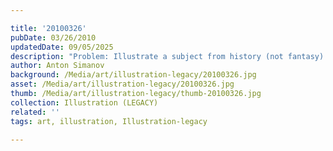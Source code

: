 ```yaml
---

title: '20100326'
pubDate: 03/26/2010
updatedDate: 09/05/2025
description: "Problem: Illustrate a subject from history (not fantasy) any time up until 1969. Include at least one male and one female figure in the illustration. The costume, uniform, or clothing of the figures should be accurate and distinctive of a time and place. Research and document your costume choices. Subject: Late 1930's, Zoot Suiters. Medium: Watercolor and brush & ink... some tech pen (my love) help, *shhh*. I know, I have problems up my nether regions with technique, buuuut, I enjoyed this, and will continue to hone my skills. :) Let me know what you think. :)"
author: Anton Simanov
background: /Media/art/illustration-legacy/20100326.jpg
asset: /Media/art/illustration-legacy/20100326.jpg
thumb: /Media/art/illustration-legacy/thumb-20100326.jpg
collection: Illustration (LEGACY)
related: ''
tags: art, illustration, Illustration-legacy

---
```


